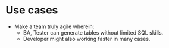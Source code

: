 # Use cases

- Make a team truly agile wherein: 
    - BA, Tester can generate tables without limited SQL skills.
    - Developer might also working faster in many cases.
